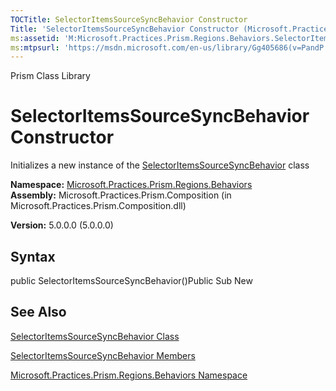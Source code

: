 ```yaml
---
TOCTitle: SelectorItemsSourceSyncBehavior Constructor
Title: 'SelectorItemsSourceSyncBehavior Constructor (Microsoft.Practices.Prism.Regions.Behaviors)'
ms:assetid: 'M:Microsoft.Practices.Prism.Regions.Behaviors.SelectorItemsSourceSyncBehavior.\#ctor'
ms:mtpsurl: 'https://msdn.microsoft.com/en-us/library/Gg405686(v=PandP.50)'
---
```


Prism Class Library

SelectorItemsSourceSyncBehavior Constructor
===========================================

Initializes a new instance of the [SelectorItemsSourceSyncBehavior](https://msdn.microsoft.com/library/microsoft.practices.prism.regions.behaviors.selectoritemssourcesyncbehavior) class

**Namespace:** [Microsoft.Practices.Prism.Regions.Behaviors](https://msdn.microsoft.com/library/microsoft.practices.prism.regions.behaviors)
**Assembly:** Microsoft.Practices.Prism.Composition (in Microsoft.Practices.Prism.Composition.dll)

**Version:** 5.0.0.0 (5.0.0.0)

## Syntax


public SelectorItemsSourceSyncBehavior()Public Sub New

See Also
--------


[SelectorItemsSourceSyncBehavior Class](https://msdn.microsoft.com/library/microsoft.practices.prism.regions.behaviors.selectoritemssourcesyncbehavior)

[SelectorItemsSourceSyncBehavior Members](https://msdn.microsoft.com/allmembers.t:microsoft.practices.prism.regions.behaviors.selectoritemssourcesyncbehavior)

[Microsoft.Practices.Prism.Regions.Behaviors Namespace](https://msdn.microsoft.com/library/microsoft.practices.prism.regions.behaviors)
